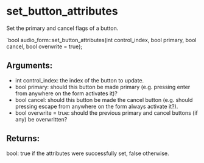 # set_button_attributes
Set the primary and cancel flags of a button.

`bool audio_form::set_button_attributes(int control_index, bool primary, bool cancel, bool overwrite = true);

## Arguments:
* int control_index: the index of the button to update.
* bool primary: should this button be made primary (e.g. pressing enter from anywhere on the form activates it)?
* bool cancel: should this button be made the cancel button (e.g. should pressing escape from anywhere on the form always activate it?).
* bool overwrite = true: should the previous primary and cancel buttons (if any) be overwritten?

## Returns:
bool: true if the attributes were successfully set, false otherwise.
